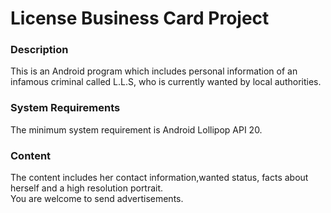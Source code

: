 # License Business Card Project
### Description
This is an Android program which includes personal information of an infamous criminal called L.L.S, who is currently wanted by local authorities.
### System Requirements
The minimum system requirement is Android Lollipop API 20.
### Content 
The content includes her contact information,wanted status, facts about herself and a high resolution portrait.   
You are welcome to send advertisements.

